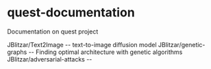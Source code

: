 # quest-documentation

Documentation on quest project

JBlitzar/Text2Image -- text-to-image diffusion model
JBlitzar/genetic-graphs -- Finding optimal architecture with genetic algorithms
JBlitzar/adversarial-attacks --
